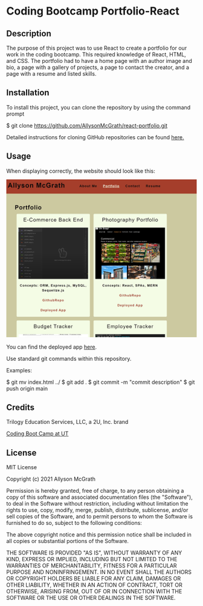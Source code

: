 # Coding Bootcamp Portfolio-React

## Description

The purpose of this project was to use React to create a portfolio for our work in the coding bootcamp. This required knowledge of React, HTML, and CSS. The portfolio had to have a home page with an author image and bio, a page with a gallery of projects, a page to contact the creator, and a page with a resume and listed skills.

## Installation

To install this project, you can clone the repository by using the command prompt

$ git clone https://github.com/AllysonMcGrath/react-portfolio.git

Detailed instructions for cloning GitHub repositories can be found [here.](https://docs.github.com/en/github/creating-cloning-and-archiving-repositories/cloning-a-repository-from-github/cloning-a-repository)



## Usage

When displaying correctly, the website should look like this:

![Site about Allyson McGrath with about me, portfolio, contact, and resume links ](./src/assets/images/reactportfoliosite.JPG)


You can find the deployed app [here](https://allysonmcgrath.github.io/react-portfolio/).




Use standard git commands within this repository.

Examples:

$ git mv index.html ../
$ git add .
$ git commit -m "commit description"
$ git push origin main

## Credits

Trilogy Education Services, LLC, a 2U, Inc. brand

[Coding Boot Camp at UT](https://github.com/the-Coding-Boot-Camp-at-UT)


## License

MIT License

Copyright (c) 2021 Allyson McGrath

Permission is hereby granted, free of charge, to any person obtaining a copy
of this software and associated documentation files (the "Software"), to deal
in the Software without restriction, including without limitation the rights
to use, copy, modify, merge, publish, distribute, sublicense, and/or sell
copies of the Software, and to permit persons to whom the Software is
furnished to do so, subject to the following conditions:

The above copyright notice and this permission notice shall be included in all
copies or substantial portions of the Software.

THE SOFTWARE IS PROVIDED "AS IS", WITHOUT WARRANTY OF ANY KIND, EXPRESS OR
IMPLIED, INCLUDING BUT NOT LIMITED TO THE WARRANTIES OF MERCHANTABILITY,
FITNESS FOR A PARTICULAR PURPOSE AND NONINFRINGEMENT. IN NO EVENT SHALL THE
AUTHORS OR COPYRIGHT HOLDERS BE LIABLE FOR ANY CLAIM, DAMAGES OR OTHER
LIABILITY, WHETHER IN AN ACTION OF CONTRACT, TORT OR OTHERWISE, ARISING FROM,
OUT OF OR IN CONNECTION WITH THE SOFTWARE OR THE USE OR OTHER DEALINGS IN THE
SOFTWARE.
